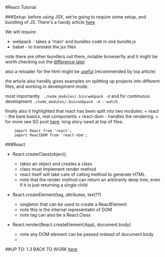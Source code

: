 #React Tutorial 


###Setup:
before using JSX, we're going to require some setup, and bundling of 
JS. There's a handy article [
here](https://www.codementor.io/reactjs/tutorial/beginner-guide-setup-reactjs-environment-npm-babel-6-webpack)

We will require:
   + webpack - takes a 'main' and bundles code in one bundle.js
   + babel - to translate the jsx files

note there are other bundlers out there, notable browserfiy and it might 
be worth checking out the [difference later](https://gist.github.com/substack/68f8d502be42d5cd4942)

also a reloader for the html might be [useful](http://gaearon.github.io/react-hot-loader/getstarted/) (recommended by top article)

the article also handily gives examples on splitting up projects into
different files, and working in development mode.

most importantly ` ./node_modules/.bin/webpack -d` and 
for continuous development `./node_modules/.bin/webpack -d --watch`

finally also it highlighted that react has been split into two modules:
    + react - the bare basics, real components
    + react-dom - handles the rendering. 
    + for more see SO post [here](http://stackoverflow.com/questions/34114350/react-vs-reactdom): long story need at top of files:
        
        import React from 'react';
        import ReactDOM from 'react-dom';

###React
- React.createClass(object);
    + takes an object and creates a class
    + class must implement render method
    + react itself will take care of calling method to generate HTML
    + note that the render method can return an arbitrarily deep tree, even if it is just returning a single child
    
- React.createElement(tag, attributes, text??)
    + singleton that can be used to create a ReactElement 
    + note this is the internal representatin of DOM  
    + note tag can also be a React.Class

- React.render(React.createElement(App), document.body)
    + note any DOM element can be passed instead of document.body
    + 

##UP TO: 1.3 BACK TO WORK [here](https://www.safaribooksonline.com/library/view/reactjs-by-example/9781785289644/ch01s05.html)



